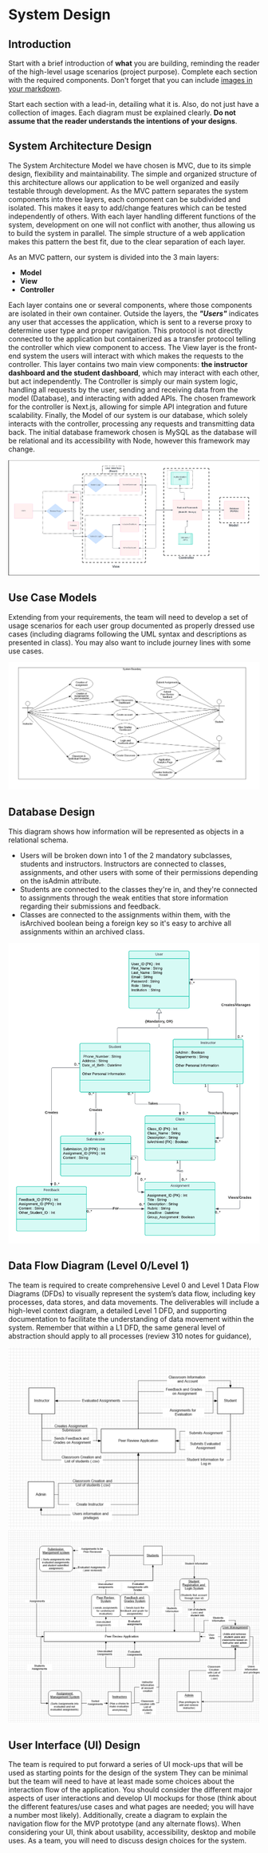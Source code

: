 # System Design

## Introduction

Start with a brief introduction of **what** you are building, reminding the reader of the high-level usage scenarios (project purpose).   Complete each section with the required components.  Don't forget that you can include [images in your markdown](https://docs.github.com/en/get-started/writing-on-github/getting-started-with-writing-and-formatting-on-github/basic-writing-and-formatting-syntax#images).  

Start each section with a lead-in, detailing what it is.  Also, do not just have a collection of images.   Each diagram must be explained clearly. **Do not assume that the reader understands the intentions of your designs**.

## System Architecture Design

The System Architecture Model we have chosen is MVC, due to its simple design, flexibility and maintainability. The simple and organized structure of this architecture allows our application to be well organized and easily testable through development. As the MVC pattern separates the system components into three layers, each component can be subdivided and isolated. This makes it easy to add/change features which can be tested independently of others. With each layer handling different functions of the system, development on one will not conflict with another, thus allowing us to build the system in parallel. The simple structure of a web application makes this pattern the best fit, due to the clear separation of each layer.

As an MVC pattern, our system is divided into the 3 main layers: 
* **Model**          
* **View**
* **Controller**

Each layer contains one or several components, where those components are isolated in their own container. Outside the layers, the ***"Users"*** indicates any user that accesses the application, which is sent to a reverse proxy to determine user type and proper navigation. This protocol is not directly connected to the application but containerized as a transfer protocol telling the controller which view component to access. The View layer is the front-end system the users will interact with which makes the requests to the controller. This layer contains two main view components: **the instructor dashboard and the student dashboard**, which may interact with each other, but act independently. The Controller is simply our main system logic, handling all requests by the user, sending and receiving data from the model (Database), and interacting with added APIs. The chosen framework for the controller is Next.js, allowing for simple API integration and future scalability. Finally, the Model of our system is our database, which solely interacts with the controller, processing any requests and transmitting data back. The initial database framework chosen is MySQL as the database will be relational and its accessibility with Node, however this framework may change. 

![System Architecture Design](SystemArchitectureDesign.png)

## Use Case Models

Extending from your requirements, the team will need to develop a set of usage scenarios for each user group documented as properly dressed use cases  (including diagrams following the UML syntax and descriptions as presented in class).   You may also want to include journey lines with some use cases. 

![usecases](Use_Case_Diagram.png)

## Database Design 

This diagram shows how information will be represented as objects in a relational schema.

* Users will be broken down into 1 of the 2 mandatory subclasses, students and instructors. Instructors are connected to classes, assignments, and other users with some of their permissions depending on the isAdmin attribute. 
* Students are connected to the classes they're in, and they're connected to assignments through the weak entities that store information regarding their submissions and feedback.
* Classes are connected to the assignments within them, with the isArchived boolean being a foreign key so it's easy to archive all assignments within an archived class.

![ER Diagram](ERDiagram.png)

## Data Flow Diagram (Level 0/Level 1)

The team is required to create comprehensive Level 0 and Level 1 Data Flow Diagrams (DFDs) to visually represent the system’s data flow, including key processes, data stores, and data movements.  The deliverables will include a high-level context diagram, a detailed Level 1 DFD, and supporting documentation to facilitate the understanding of data movement within the system.   Remember that within a L1 DFD, the same general level of abstraction should apply to all processes (review 310 notes for guidance),

![dfdlevel0](DFDlevel0.png)
![dfdlevel](DFDlevel1.png)

## User Interface (UI) Design

The team is required to put forward a series of UI mock-ups that will be used as starting points for the design of the system   They can be minimal but the team will need to  have at least made some choices about the interaction flow of the application.  You should consider the different major aspects of user interactions and develop UI mockups for those (think about the different features/use cases and what pages are needed; you will have a number most likely).  Additionally, create a diagram to explain the navigation flow for the MVP  prototype (and any alternate flows).  When considering your UI, think about usability, accessibility, desktop and mobile uses.  As a team, you will need to discuss design choices for the system.
